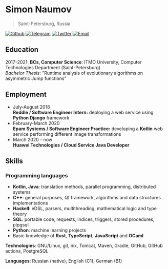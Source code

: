 # Simon Naumov

> Saint-Petersburg, Russia

[![Github](https://img.shields.io/badge/github-nothingelsematters-black?logo=github)](https://github.com/nothingelsematters)
[![Telegram](https://img.shields.io/badge/telegram-itsfuntofantasize-blue?logo=telegram)](https://t.me/itsfuntofantasize)
[![Twitter](https://img.shields.io/badge/twitter-imsickdontjudge-blue?logo=twitter)](https://twitter.com/imsickdontjudge)
[![Email](https://img.shields.io/badge/email-daretoodefy@gmail.com-red?logo=gmail)](mailto:daretoodefy@gmail.com)

## Education

2017-2021: **BCs, Computer Science**: ITMO University, Computer Technologies Department (Saint-Petersburg) \
*Bachelor Thesis*: "Runtime analysis of evolutionary algorithms on asymmetric Jump functions"

## Employment

- July-August 2018 \
  **Reddle / Software Engineer Intern:** deploying a web service using **Python Django** framework
- February-March 2020 \
  **Epam Systems / Software Engineer Practice:** developing a **Kotlin** web service performing different image transformations
- March 2020 - now \
  **Huawei Technologies / Cloud Service Java Developer**

## Skills

### Programming languages

- **Kotlin**, **Java**: translation methods, parallel programming, distributed systems
- **C++**: general purposes, Qt framework, algorithms and data structures implementations
- **Haskell**: eDSL, parsers, multithreading, mathematical logic and type theory
- **SQL**: portable code, requests, indices, triggers, stored procedures, plpgsql
- **Python**: machine learning projects
- Basic knowledge of **Rust**, **TypeScript**, **JavaScript** and **OCaml**

**Technologies**: GNU/Linux, git, nix, Tomcat, Maven, Gradle, GitHub, GitHub actions, PostgreSQL

**Languages**: Russian (native), English (C1), German (B1)
